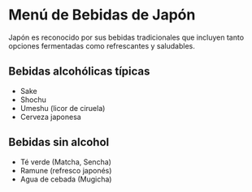 # Menú de Bebidas de Japón

Japón es reconocido por sus bebidas tradicionales que incluyen tanto opciones fermentadas como refrescantes y saludables.

## Bebidas alcohólicas típicas
- Sake
- Shochu
- Umeshu (licor de ciruela)
- Cerveza japonesa

## Bebidas sin alcohol
- Té verde (Matcha, Sencha)
- Ramune (refresco japonés)
- Agua de cebada (Mugicha)
